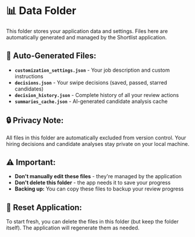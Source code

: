 # 📊 Data Folder

This folder stores your application data and settings. Files here are automatically generated and managed by the Shortlist application.

## 📁 **Auto-Generated Files:**

- **`customization_settings.json`** - Your job description and custom instructions
- **`decisions.json`** - Your swipe decisions (saved, passed, starred candidates)
- **`decision_history.json`** - Complete history of all your review actions
- **`summaries_cache.json`** - AI-generated candidate analysis cache

## 🔒 **Privacy Note:**
All files in this folder are automatically excluded from version control. Your hiring decisions and candidate analyses stay private on your local machine.

## ⚠️ **Important:**
- **Don't manually edit these files** - they're managed by the application
- **Don't delete this folder** - the app needs it to save your progress
- **Backing up:** You can copy these files to backup your review progress

## 🔄 **Reset Application:**
To start fresh, you can delete the files in this folder (but keep the folder itself). The application will regenerate them as needed. 